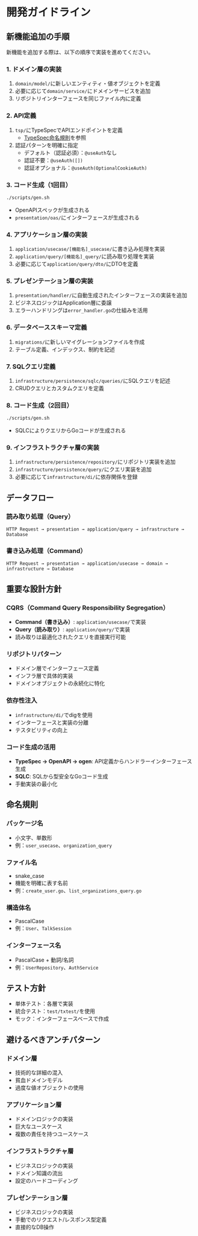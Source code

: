 # 開発ガイドライン

## 新機能追加の手順

新機能を追加する際は、以下の順序で実装を進めてください。

### 1. ドメイン層の実装
1. `domain/model/`に新しいエンティティ・値オブジェクトを定義
2. 必要に応じて`domain/service/`にドメインサービスを追加
3. リポジトリインターフェースを同じファイル内に定義

### 2. API定義
1. `tsp/`にTypeSpecでAPIエンドポイントを定義
   - [TypeSpec命名規則](./typespec-naming-conventions.md)を参照
2. 認証パターンを明確に指定
   - デフォルト（認証必須）：`@useAuth`なし
   - 認証不要：`@useAuth([])`
   - 認証オプショナル：`@useAuth(OptionalCookieAuth)`

### 3. コード生成（1回目）
```bash
./scripts/gen.sh
```
- OpenAPIスペックが生成される
- `presentation/oas/`にインターフェースが生成される

### 4. アプリケーション層の実装
1. `application/usecase/[機能名]_usecase/`に書き込み処理を実装
2. `application/query/[機能名]_query/`に読み取り処理を実装
3. 必要に応じて`application/query/dto/`にDTOを定義

### 5. プレゼンテーション層の実装
1. `presentation/handler/`に自動生成されたインターフェースの実装を追加
2. ビジネスロジックはApplication層に委譲
3. エラーハンドリングは`error_handler.go`の仕組みを活用

### 6. データベーススキーマ定義
1. `migrations/`に新しいマイグレーションファイルを作成
2. テーブル定義、インデックス、制約を記述

### 7. SQLクエリ定義
1. `infrastructure/persistence/sqlc/queries/`にSQLクエリを記述
2. CRUDクエリとカスタムクエリを定義

### 8. コード生成（2回目）
```bash
./scripts/gen.sh
```
- SQLCによりクエリからGoコードが生成される

### 9. インフラストラクチャ層の実装
1. `infrastructure/persistence/repository/`にリポジトリ実装を追加
2. `infrastructure/persistence/query/`にクエリ実装を追加
3. 必要に応じて`infrastructure/di/`に依存関係を登録

## データフロー

### 読み取り処理（Query）
```
HTTP Request → presentation → application/query → infrastructure → Database
```

### 書き込み処理（Command）
```
HTTP Request → presentation → application/usecase → domain → infrastructure → Database
```

## 重要な設計方針

### CQRS（Command Query Responsibility Segregation）
- **Command（書き込み）**: `application/usecase/`で実装
- **Query（読み取り）**: `application/query/`で実装
- 読み取りは最適化されたクエリを直接実行可能

### リポジトリパターン
- ドメイン層でインターフェース定義
- インフラ層で具体的実装
- ドメインオブジェクトの永続化に特化

### 依存性注入
- `infrastructure/di/`でdigを使用
- インターフェースと実装の分離
- テスタビリティの向上

### コード生成の活用
- **TypeSpec → OpenAPI → ogen**: API定義からハンドラーインターフェース生成
- **SQLC**: SQLから型安全なGoコード生成
- 手動実装の最小化

## 命名規則

### パッケージ名
- 小文字、単数形
- 例：`user_usecase`、`organization_query`

### ファイル名
- snake_case
- 機能を明確に表す名前
- 例：`create_user.go`、`list_organizations_query.go`

### 構造体名
- PascalCase
- 例：`User`、`TalkSession`

### インターフェース名
- PascalCase + 動詞/名詞
- 例：`UserRepository`、`AuthService`

## テスト方針

- 単体テスト：各層で実装
- 統合テスト：`test/txtest/`を使用
- モック：インターフェースベースで作成

## 避けるべきアンチパターン

### ドメイン層
- 技術的な詳細の混入
- 貧血ドメインモデル
- 過度な値オブジェクトの使用

### アプリケーション層
- ドメインロジックの実装
- 巨大なユースケース
- 複数の責任を持つユースケース

### インフラストラクチャ層
- ビジネスロジックの実装
- ドメイン知識の流出
- 設定のハードコーディング

### プレゼンテーション層
- ビジネスロジックの実装
- 手動でのリクエスト/レスポンス型定義
- 直接的なDB操作